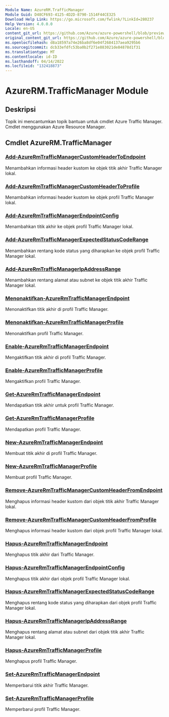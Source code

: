 ```yaml
---
Module Name: AzureRM.TrafficManager
Module Guid: D48CF693-4125-4D2D-8790-1514F44CE325
Download Help Link: https://go.microsoft.com/fwlink/?LinkId=280237
Help Version: 4.0.0.0
Locale: en-US
content_git_url: https://github.com/Azure/azure-powershell/blob/preview/src/ResourceManager/TrafficManager/Commands.TrafficManager2/help/AzureRM.TrafficManager.md
original_content_git_url: https://github.com/Azure/azure-powershell/blob/preview/src/ResourceManager/TrafficManager/Commands.TrafficManager2/help/AzureRM.TrafficManager.md
ms.openlocfilehash: d8a18597a74e26ba8df6e04f2684137aea9295b6
ms.sourcegitcommit: dcb33efdfc53ba0b2f271e883021de84878d1f31
ms.translationtype: MT
ms.contentlocale: id-ID
ms.lasthandoff: 04/14/2022
ms.locfileid: "132418873"
---
```

# AzureRM.TrafficManager Module
## Deskripsi
Topik ini mencantumkan topik bantuan untuk cmdlet Azure Traffic Manager. Cmdlet menggunakan Azure Resource Manager.

## Cmdlet AzureRM.TrafficManager
### [Add-AzureRmTrafficManagerCustomHeaderToEndpoint](Add-AzureRmTrafficManagerCustomHeaderToEndpoint.md)
Menambahkan informasi header kustom ke objek titik akhir Traffic Manager lokal.

### [Add-AzureRmTrafficManagerCustomHeaderToProfile](Add-AzureRmTrafficManagerCustomHeaderToProfile.md)
Menambahkan informasi header kustom ke objek profil Traffic Manager lokal.

### [Add-AzureRmTrafficManagerEndpointConfig](Add-AzureRmTrafficManagerEndpointConfig.md)
Menambahkan titik akhir ke objek profil Traffic Manager lokal.

### [Add-AzureRmTrafficManagerExpectedStatusCodeRange](Add-AzureRmTrafficManagerExpectedStatusCodeRange.md)
Menambahkan rentang kode status yang diharapkan ke objek profil Traffic Manager lokal.

### [Add-AzureRmTrafficManagerIpAddressRange](Add-AzureRmTrafficManagerIpAddressRange.md)
Menambahkan rentang alamat atau subnet ke objek titik akhir Traffic Manager lokal.

### [Menonaktifkan-AzureRmTrafficManagerEndpoint](Disable-AzureRmTrafficManagerEndpoint.md)
Menonaktifkan titik akhir di profil Traffic Manager.

### [Menonaktifkan-AzureRmTrafficManagerProfile](Disable-AzureRmTrafficManagerProfile.md)
Menonaktifkan profil Traffic Manager.

### [Enable-AzureRmTrafficManagerEndpoint](Enable-AzureRmTrafficManagerEndpoint.md)
Mengaktifkan titik akhir di profil Traffic Manager.

### [Enable-AzureRmTrafficManagerProfile](Enable-AzureRmTrafficManagerProfile.md)
Mengaktifkan profil Traffic Manager.

### [Get-AzureRmTrafficManagerEndpoint](Get-AzureRmTrafficManagerEndpoint.md)
Mendapatkan titik akhir untuk profil Traffic Manager.

### [Get-AzureRmTrafficManagerProfile](Get-AzureRmTrafficManagerProfile.md)
Mendapatkan profil Traffic Manager.

### [New-AzureRmTrafficManagerEndpoint](New-AzureRmTrafficManagerEndpoint.md)
Membuat titik akhir di profil Traffic Manager.

### [New-AzureRmTrafficManagerProfile](New-AzureRmTrafficManagerProfile.md)
Membuat profil Traffic Manager.

### [Remove-AzureRmTrafficManagerCustomHeaderFromEndpoint](Remove-AzureRmTrafficManagerCustomHeaderFromEndpoint.md)
Menghapus informasi header kustom dari objek titik akhir Traffic Manager lokal.

### [Remove-AzureRmTrafficManagerCustomHeaderFromProfile](Remove-AzureRmTrafficManagerCustomHeaderFromProfile.md)
Menghapus informasi header kustom dari objek profil Traffic Manager lokal.

### [Hapus-AzureRmTrafficManagerEndpoint](Remove-AzureRmTrafficManagerEndpoint.md)
Menghapus titik akhir dari Traffic Manager.

### [Hapus-AzureRmTrafficManagerEndpointConfig](Remove-AzureRmTrafficManagerEndpointConfig.md)
Menghapus titik akhir dari objek profil Traffic Manager lokal.

### [Hapus-AzureRmTrafficManagerExpectedStatusCodeRange](Remove-AzureRmTrafficManagerExpectedStatusCodeRange.md)
Menghapus rentang kode status yang diharapkan dari objek profil Traffic Manager lokal.

### [Hapus-AzureRmTrafficManagerIpAddressRange](Remove-AzureRmTrafficManagerIpAddressRange.md)
Menghapus rentang alamat atau subnet dari objek titik akhir Traffic Manager lokal.

### [Hapus-AzureRmTrafficManagerProfile](Remove-AzureRmTrafficManagerProfile.md)
Menghapus profil Traffic Manager.

### [Set-AzureRmTrafficManagerEndpoint](Set-AzureRmTrafficManagerEndpoint.md)
Memperbarui titik akhir Traffic Manager.

### [Set-AzureRmTrafficManagerProfile](Set-AzureRmTrafficManagerProfile.md)
Memperbarui profil Traffic Manager.

